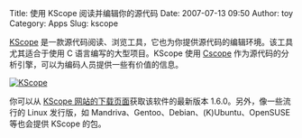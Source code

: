 Title: 使用 KScope 阅读并编辑你的源代码
Date: 2007-07-13 09:50
Author: toy
Category: Apps
Slug: kscope

[KScope](http://kscope.sourceforge.net/)
是一款源代码阅读、浏览工具，它也为你提供源代码的编辑环境。该工具尤其适合于使用
C 语言编写的大型项目。KScope 使用
[Cscope](http://cscope.sourceforge.net/)
作为源代码的分析引擎，可以为编码人员提供一些有价值的信息。

[![KScope](http://i.linuxtoy.org/i/2007/07/kscope_s.jpg)](http://i.linuxtoy.org/i/2007/07/kscope.png)

你可以从 [KScope
网站的下载页面](http://kscope.sourceforge.net/dload.shtml)获取该软件的最新版本
1.6.0。另外，像一些流行的 Linux 发行版，如
Mandriva、Gentoo、Debian、(K)Ubuntu、OpenSUSE 等也会提供 KScope 的包。
